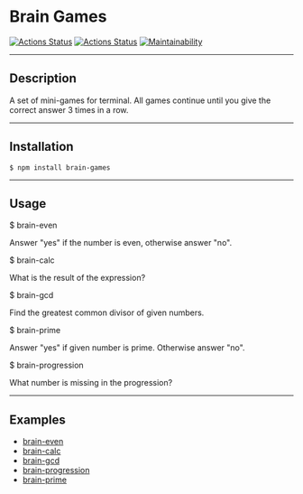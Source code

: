 # Brain Games

[![Actions Status](https://github.com/vvpeters/frontend-project-lvl1/workflows/hexlet-check/badge.svg)](https://github.com/vvpeters/frontend-project-lvl1/actions)
[![Actions Status](https://github.com/vvpeters/frontend-project-lvl1/workflows/Node%20CI/badge.svg)](https://github.com/vvpeters/frontend-project-lvl1/actions)
[![Maintainability](https://api.codeclimate.com/v1/badges/a99a88d28ad37a79dbf6/maintainability)](https://codeclimate.com/github/codeclimate/codeclimate/maintainability)

***
## Description

A set of  mini-games for terminal. All games continue until you give the correct answer 3 times in a row.

***
## Installation

```$ npm install brain-games```

***
## Usage

$ brain-even

Answer "yes" if the number is even, otherwise answer "no".

$ brain-calc

What is the result of the expression?

$ brain-gcd

Find the greatest common divisor of given numbers.

$ brain-prime

Answer "yes" if given number is prime. Otherwise answer "no".

$ brain-progression

What number is missing in the progression?

***
## Examples

 - [brain-even](https://asciinema.org/a/1t65ztA3g4HmBxMf09PtiA5Ex)
 - [brain-calc](https://asciinema.org/a/KMg88wgBLQkMOH2IogpoaJXI2)
 - [brain-gcd](https://asciinema.org/a/NzsnNoclkttuNHr0ZOof8fWqS)
 - [brain-progression](https://asciinema.org/a/nP5A0jHmtbbhOEfLsqcHrFKPH)
 - [brain-prime](https://asciinema.org/a/K21RYIGjFfGEvT1A9Trn3alcD)
